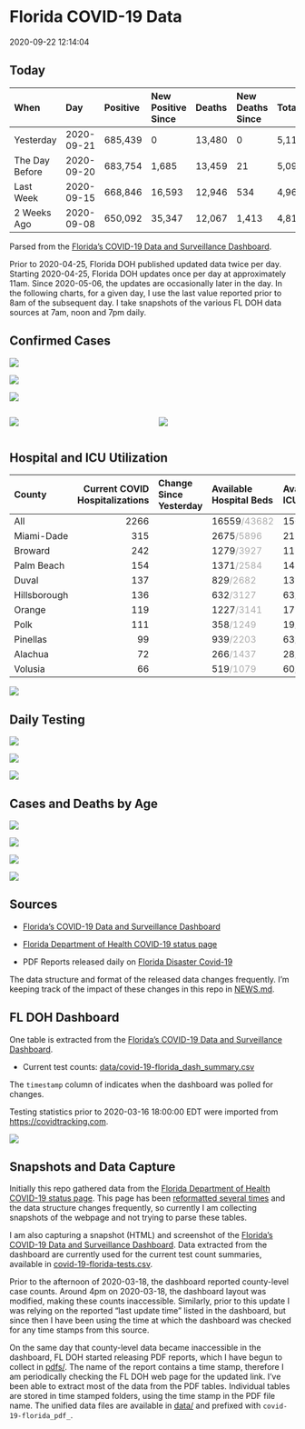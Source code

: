 Florida COVID-19 Data
================
2020-09-22 12:14:04

## Today

| When           | Day        | Positive | New Positive Since | Deaths | New Deaths Since | Total     |
| :------------- | :--------- | :------- | :----------------- | :----- | :--------------- | :-------- |
| Yesterday      | 2020-09-21 | 685,439  | 0                  | 13,480 | 0                | 5,113,260 |
| The Day Before | 2020-09-20 | 683,754  | 1,685              | 13,459 | 21               | 5,095,089 |
| Last Week      | 2020-09-15 | 668,846  | 16,593             | 12,946 | 534              | 4,968,847 |
| 2 Weeks Ago    | 2020-09-08 | 650,092  | 35,347             | 12,067 | 1,413            | 4,816,873 |

Parsed from the [Florida’s COVID-19 Data and Surveillance
Dashboard](https://fdoh.maps.arcgis.com/apps/opsdashboard/index.html#/8d0de33f260d444c852a615dc7837c86).

Prior to 2020-04-25, Florida DOH published updated data twice per day.
Starting 2020-04-25, Florida DOH updates once per day at approximately
11am. Since 2020-05-06, the updates are occasionally later in the day.
In the following charts, for a given day, I use the last value reported
prior to 8am of the subsequent day. I take snapshots of the various FL
DOH data sources at 7am, noon and 7pm daily.

## Confirmed Cases

![](plots/covid-19-florida-daily-test-changes.png)

![](plots/covid-19-florida-deaths-by-day.png)

![](plots/covid-19-florida-county-top-6.png)

<div class="columns">

<div class="column is-full-mobile">

![](plots/covid-19-florida-testing.png)

</div>

<div class="column is-full-mobile">

![](plots/covid-19-florida-total-positive.png)

</div>

</div>

## Hospital and ICU Utilization

| County       | Current COVID Hospitalizations | Change Since Yesterday | Available Hospital Beds                      | Available ICU Beds                         |
| :----------- | -----------------------------: | :--------------------- | :------------------------------------------- | :----------------------------------------- |
| All          |                           2266 |                        | 16559<span style="color: #aaa">/43682</span> | 1504<span style="color: #aaa">/4520</span> |
| Miami-Dade   |                            315 |                        | 2675<span style="color: #aaa">/5896</span>   | 213<span style="color: #aaa">/724</span>   |
| Broward      |                            242 |                        | 1279<span style="color: #aaa">/3927</span>   | 112<span style="color: #aaa">/342</span>   |
| Palm Beach   |                            154 |                        | 1371<span style="color: #aaa">/2584</span>   | 147<span style="color: #aaa">/254</span>   |
| Duval        |                            137 |                        | 829<span style="color: #aaa">/2682</span>    | 133<span style="color: #aaa">/304</span>   |
| Hillsborough |                            136 |                        | 632<span style="color: #aaa">/3127</span>    | 63<span style="color: #aaa">/322</span>    |
| Orange       |                            119 |                        | 1227<span style="color: #aaa">/3141</span>   | 177<span style="color: #aaa">/227</span>   |
| Polk         |                            111 |                        | 358<span style="color: #aaa">/1249</span>    | 19<span style="color: #aaa">/133</span>    |
| Pinellas     |                             99 |                        | 939<span style="color: #aaa">/2203</span>    | 63<span style="color: #aaa">/232</span>    |
| Alachua      |                             72 |                        | 266<span style="color: #aaa">/1437</span>    | 28<span style="color: #aaa">/280</span>    |
| Volusia      |                             66 |                        | 519<span style="color: #aaa">/1079</span>    | 60<span style="color: #aaa">/171</span>    |

![](plots/covid-19-florida-icu-usage.png)

## Daily Testing

![](plots/covid-19-florida-tests-per-case.png)

<!-- ![](plots/covid-19-florida-change-new-cases.png) -->

![](plots/covid-19-florida-tests-percent-positive.png)

![](plots/covid-19-florida-test-and-case-growth.png)

## Cases and Deaths by Age

![](plots/covid-19-florida-weekly-events-by-age.png)

![](plots/covid-19-florida-age.png)

![](plots/covid-19-florida-age-deaths.png)

![](plots/covid-19-florida-age-sex.png)

## Sources

  - [Florida’s COVID-19 Data and Surveillance
    Dashboard](https://fdoh.maps.arcgis.com/apps/opsdashboard/index.html#/8d0de33f260d444c852a615dc7837c86)

  - [Florida Department of Health COVID-19 status
    page](http://www.floridahealth.gov/diseases-and-conditions/COVID-19/)

  - PDF Reports released daily on [Florida Disaster
    Covid-19](http://www.floridahealth.gov/diseases-and-conditions/COVID-19/)

The data structure and format of the released data changes frequently.
I’m keeping track of the impact of these changes in this repo in
[NEWS.md](NEWS.md).

## FL DOH Dashboard

One table is extracted from the [Florida’s COVID-19 Data and
Surveillance
Dashboard](https://fdoh.maps.arcgis.com/apps/opsdashboard/index.html#/8d0de33f260d444c852a615dc7837c86).

  - Current test counts:
    [data/covid-19-florida\_dash\_summary.csv](data/covid-19-florida_dash_summary.csv)

The `timestamp` column of indicates when the dashboard was polled for
changes.

Testing statistics prior to 2020-03-16 18:00:00 EDT were imported from
<https://covidtracking.com>.

![](screenshots/fodh_maps_arcgis_com__apps__opsdashboard.png)

## Snapshots and Data Capture

Initially this repo gathered data from the [Florida Department of Health
COVID-19 status
page](http://www.floridahealth.gov/diseases-and-conditions/COVID-19/).
This page has been [reformatted several
times](screenshots/floridahealth_gov__diseases-and-conditions__COVID-19.png)
and the data structure changes frequently, so currently I am collecting
snapshots of the webpage and not trying to parse these tables.

I am also capturing a snapshot (HTML) and screenshot of the [Florida’s
COVID-19 Data and Surveillance
Dashboard](https://fdoh.maps.arcgis.com/apps/opsdashboard/index.html#/8d0de33f260d444c852a615dc7837c86).
Data extracted from the dashboard are currently used for the current
test count summaries, available in
[covid-19-florida-tests.csv](covid-19-florida-tests.csv).

Prior to the afternoon of 2020-03-18, the dashboard reported
county-level case counts. Around 4pm on 2020-03-18, the dashboard layout
was modified, making these counts inaccessible. Similarly, prior to this
update I was relying on the reported “last update time” listed in the
dashboard, but since then I have been using the time at which the
dashboard was checked for any time stamps from this source.

On the same day that county-level data became inaccessible in the
dashboard, FL DOH started releasing PDF reports, which I have begun to
collect in [pdfs/](pdfs/). The name of the report contains a time stamp,
therefore I am periodically checking the FL DOH web page for the updated
link. I’ve been able to extract most of the data from the PDF tables.
Individual tables are stored in time stamped folders, using the time
stamp in the PDF file name. The unified data files are available in
[data/](data/) and prefixed with `covid-19-florida_pdf_`.
